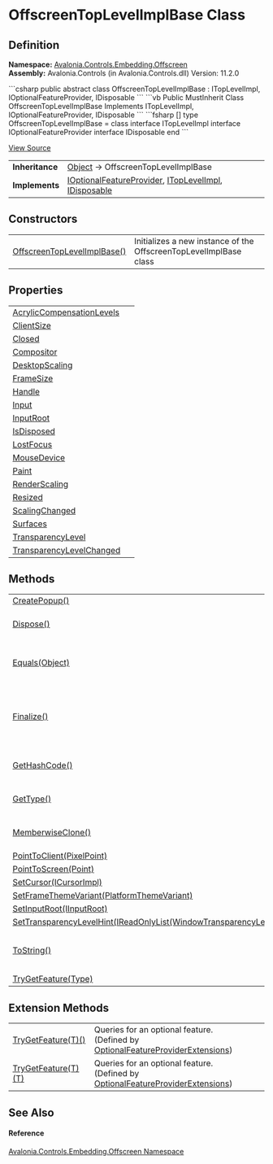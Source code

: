 # OffscreenTopLevelImplBase Class




## Definition
**Namespace:** <a href="N_Avalonia_Controls_Embedding_Offscreen">Avalonia.Controls.Embedding.Offscreen</a>  
**Assembly:** Avalonia.Controls (in Avalonia.Controls.dll) Version: 11.2.0

<Tabs groupId="api-code-preview">
<TabItem value="csharp" label="C#">
```csharp
public abstract class OffscreenTopLevelImplBase : ITopLevelImpl, 
	IOptionalFeatureProvider, IDisposable
```
</TabItem>
<TabItem value="vb" label="VB">
```vb
Public MustInherit Class OffscreenTopLevelImplBase
	Implements ITopLevelImpl, IOptionalFeatureProvider, IDisposable
```
</TabItem>
<TabItem value="fsharp" label="F#">
```fsharp
[<AbstractClassAttribute>]
type OffscreenTopLevelImplBase = 
    class
        interface ITopLevelImpl
        interface IOptionalFeatureProvider
        interface IDisposable
    end
```
</TabItem>
</Tabs>



<a href="https://github.com/AvaloniaUI/Avalonia/tree/master/src/Avalonia.Controls/Embedding/Offscreen/OffscreenTopLevelImpl.cs" title="View the source code">View Source</a>

<table>
<tr><td><strong>Inheritance</strong></td><td><a href="https://learn.microsoft.com/dotnet/api/system.object" target="_blank" rel="noopener noreferrer">Object</a>  →  OffscreenTopLevelImplBase</td></tr>
<tr><td><strong>Implements</strong></td><td><a href="T_Avalonia_Platform_IOptionalFeatureProvider">IOptionalFeatureProvider</a>, <a href="T_Avalonia_Platform_ITopLevelImpl">ITopLevelImpl</a>, <a href="https://learn.microsoft.com/dotnet/api/system.idisposable" target="_blank" rel="noopener noreferrer">IDisposable</a></td></tr>
</table>



## Constructors
<table>
<tr>
<td><a href="M_Avalonia_Controls_Embedding_Offscreen_OffscreenTopLevelImplBase__ctor">OffscreenTopLevelImplBase()</a></td>
<td>Initializes a new instance of the OffscreenTopLevelImplBase class</td>
</tr>
</table>

## Properties
<table>
<tr>
<td><a href="P_Avalonia_Controls_Embedding_Offscreen_OffscreenTopLevelImplBase_AcrylicCompensationLevels">AcrylicCompensationLevels</a></td>
<td> </td>
</tr>
<tr>
<td><a href="P_Avalonia_Controls_Embedding_Offscreen_OffscreenTopLevelImplBase_ClientSize">ClientSize</a></td>
<td> </td>
</tr>
<tr>
<td><a href="P_Avalonia_Controls_Embedding_Offscreen_OffscreenTopLevelImplBase_Closed">Closed</a></td>
<td> </td>
</tr>
<tr>
<td><a href="P_Avalonia_Controls_Embedding_Offscreen_OffscreenTopLevelImplBase_Compositor">Compositor</a></td>
<td> </td>
</tr>
<tr>
<td><a href="P_Avalonia_Controls_Embedding_Offscreen_OffscreenTopLevelImplBase_DesktopScaling">DesktopScaling</a></td>
<td> </td>
</tr>
<tr>
<td><a href="P_Avalonia_Controls_Embedding_Offscreen_OffscreenTopLevelImplBase_FrameSize">FrameSize</a></td>
<td> </td>
</tr>
<tr>
<td><a href="P_Avalonia_Controls_Embedding_Offscreen_OffscreenTopLevelImplBase_Handle">Handle</a></td>
<td> </td>
</tr>
<tr>
<td><a href="P_Avalonia_Controls_Embedding_Offscreen_OffscreenTopLevelImplBase_Input">Input</a></td>
<td> </td>
</tr>
<tr>
<td><a href="P_Avalonia_Controls_Embedding_Offscreen_OffscreenTopLevelImplBase_InputRoot">InputRoot</a></td>
<td> </td>
</tr>
<tr>
<td><a href="P_Avalonia_Controls_Embedding_Offscreen_OffscreenTopLevelImplBase_IsDisposed">IsDisposed</a></td>
<td> </td>
</tr>
<tr>
<td><a href="P_Avalonia_Controls_Embedding_Offscreen_OffscreenTopLevelImplBase_LostFocus">LostFocus</a></td>
<td> </td>
</tr>
<tr>
<td><a href="P_Avalonia_Controls_Embedding_Offscreen_OffscreenTopLevelImplBase_MouseDevice">MouseDevice</a></td>
<td> </td>
</tr>
<tr>
<td><a href="P_Avalonia_Controls_Embedding_Offscreen_OffscreenTopLevelImplBase_Paint">Paint</a></td>
<td> </td>
</tr>
<tr>
<td><a href="P_Avalonia_Controls_Embedding_Offscreen_OffscreenTopLevelImplBase_RenderScaling">RenderScaling</a></td>
<td> </td>
</tr>
<tr>
<td><a href="P_Avalonia_Controls_Embedding_Offscreen_OffscreenTopLevelImplBase_Resized">Resized</a></td>
<td> </td>
</tr>
<tr>
<td><a href="P_Avalonia_Controls_Embedding_Offscreen_OffscreenTopLevelImplBase_ScalingChanged">ScalingChanged</a></td>
<td> </td>
</tr>
<tr>
<td><a href="P_Avalonia_Controls_Embedding_Offscreen_OffscreenTopLevelImplBase_Surfaces">Surfaces</a></td>
<td> </td>
</tr>
<tr>
<td><a href="P_Avalonia_Controls_Embedding_Offscreen_OffscreenTopLevelImplBase_TransparencyLevel">TransparencyLevel</a></td>
<td> </td>
</tr>
<tr>
<td><a href="P_Avalonia_Controls_Embedding_Offscreen_OffscreenTopLevelImplBase_TransparencyLevelChanged">TransparencyLevelChanged</a></td>
<td> </td>
</tr>
</table>

## Methods
<table>
<tr>
<td><a href="M_Avalonia_Controls_Embedding_Offscreen_OffscreenTopLevelImplBase_CreatePopup">CreatePopup()</a></td>
<td> </td>
</tr>
<tr>
<td><a href="M_Avalonia_Controls_Embedding_Offscreen_OffscreenTopLevelImplBase_Dispose">Dispose()</a></td>
<td>Releases all resources used by the OffscreenTopLevelImplBase</td>
</tr>
<tr>
<td><a href="https://learn.microsoft.com/dotnet/api/system.object.equals#system-object-equals(system-object)" target="_blank" rel="noopener noreferrer">Equals(Object)</a></td>
<td>Determines whether the specified object is equal to the current object.<br />(Inherited from <a href="https://learn.microsoft.com/dotnet/api/system.object" target="_blank" rel="noopener noreferrer">Object</a>)</td>
</tr>
<tr>
<td><a href="https://learn.microsoft.com/dotnet/api/system.object.finalize" target="_blank" rel="noopener noreferrer">Finalize()</a></td>
<td>Allows an object to try to free resources and perform other cleanup operations before it is reclaimed by garbage collection.<br />(Inherited from <a href="https://learn.microsoft.com/dotnet/api/system.object" target="_blank" rel="noopener noreferrer">Object</a>)</td>
</tr>
<tr>
<td><a href="https://learn.microsoft.com/dotnet/api/system.object.gethashcode" target="_blank" rel="noopener noreferrer">GetHashCode()</a></td>
<td>Serves as the default hash function.<br />(Inherited from <a href="https://learn.microsoft.com/dotnet/api/system.object" target="_blank" rel="noopener noreferrer">Object</a>)</td>
</tr>
<tr>
<td><a href="https://learn.microsoft.com/dotnet/api/system.object.gettype" target="_blank" rel="noopener noreferrer">GetType()</a></td>
<td>Gets the <a href="https://learn.microsoft.com/dotnet/api/system.type" target="_blank" rel="noopener noreferrer">Type</a> of the current instance.<br />(Inherited from <a href="https://learn.microsoft.com/dotnet/api/system.object" target="_blank" rel="noopener noreferrer">Object</a>)</td>
</tr>
<tr>
<td><a href="https://learn.microsoft.com/dotnet/api/system.object.memberwiseclone" target="_blank" rel="noopener noreferrer">MemberwiseClone()</a></td>
<td>Creates a shallow copy of the current <a href="https://learn.microsoft.com/dotnet/api/system.object" target="_blank" rel="noopener noreferrer">Object</a>.<br />(Inherited from <a href="https://learn.microsoft.com/dotnet/api/system.object" target="_blank" rel="noopener noreferrer">Object</a>)</td>
</tr>
<tr>
<td><a href="M_Avalonia_Controls_Embedding_Offscreen_OffscreenTopLevelImplBase_PointToClient">PointToClient(PixelPoint)</a></td>
<td> </td>
</tr>
<tr>
<td><a href="M_Avalonia_Controls_Embedding_Offscreen_OffscreenTopLevelImplBase_PointToScreen">PointToScreen(Point)</a></td>
<td> </td>
</tr>
<tr>
<td><a href="M_Avalonia_Controls_Embedding_Offscreen_OffscreenTopLevelImplBase_SetCursor">SetCursor(ICursorImpl)</a></td>
<td> </td>
</tr>
<tr>
<td><a href="M_Avalonia_Controls_Embedding_Offscreen_OffscreenTopLevelImplBase_SetFrameThemeVariant">SetFrameThemeVariant(PlatformThemeVariant)</a></td>
<td> </td>
</tr>
<tr>
<td><a href="M_Avalonia_Controls_Embedding_Offscreen_OffscreenTopLevelImplBase_SetInputRoot">SetInputRoot(IInputRoot)</a></td>
<td> </td>
</tr>
<tr>
<td><a href="M_Avalonia_Controls_Embedding_Offscreen_OffscreenTopLevelImplBase_SetTransparencyLevelHint">SetTransparencyLevelHint(IReadOnlyList(WindowTransparencyLevel))</a></td>
<td> </td>
</tr>
<tr>
<td><a href="https://learn.microsoft.com/dotnet/api/system.object.tostring" target="_blank" rel="noopener noreferrer">ToString()</a></td>
<td>Returns a string that represents the current object.<br />(Inherited from <a href="https://learn.microsoft.com/dotnet/api/system.object" target="_blank" rel="noopener noreferrer">Object</a>)</td>
</tr>
<tr>
<td><a href="M_Avalonia_Controls_Embedding_Offscreen_OffscreenTopLevelImplBase_TryGetFeature">TryGetFeature(Type)</a></td>
<td> </td>
</tr>
</table>

## Extension Methods
<table>
<tr>
<td><a href="M_Avalonia_Platform_OptionalFeatureProviderExtensions_TryGetFeature__1_1">TryGetFeature(T)()</a></td>
<td>Queries for an optional feature.<br />(Defined by <a href="T_Avalonia_Platform_OptionalFeatureProviderExtensions">OptionalFeatureProviderExtensions</a>)</td>
</tr>
<tr>
<td><a href="M_Avalonia_Platform_OptionalFeatureProviderExtensions_TryGetFeature__1">TryGetFeature(T)(T)</a></td>
<td>Queries for an optional feature.<br />(Defined by <a href="T_Avalonia_Platform_OptionalFeatureProviderExtensions">OptionalFeatureProviderExtensions</a>)</td>
</tr>
</table>

## See Also


#### Reference
<a href="N_Avalonia_Controls_Embedding_Offscreen">Avalonia.Controls.Embedding.Offscreen Namespace</a>  
